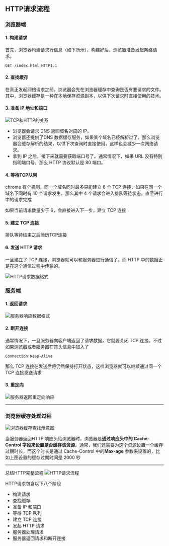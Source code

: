 ## HTTP请求流程

### 浏览器端
#### 1. 构建请求
首先，浏览器构建请求行信息（如下所示），构建好后，浏览器准备发起网络请求。
```
GET /index.html HTTP1.1
```

#### 2. 查找缓存
在真正发起网络请求之前，浏览器会先在浏览器缓存中查询是否有要请求的文件。其中，浏览器缓存是一种在本地保存资源副本，以供下次请求时直接使用的技术。

#### 3. 准备 IP 地址和端口

![TCP和HTTP的关系](./img/TCP和HTTP的关系.png)

* 浏览器会请求 DNS 返回域名对应的 IP。
* 浏览器还提供了DNS 数据缓存服务，如果某个域名已经解析过了，那么浏览器会缓存解析的结果，以供下次查询时直接使用，这样也会减少一次网络请求。
* 拿到 IP 之后，接下来就需要获取端口号了。通常情况下，如果 URL 没有特别指明端口号，那么 HTTP 协议默认是 80 端口。


#### 4. 等待TCP队列
chrome 有个机制，同一个域名同时最多只能建立 6 个 TCP 连接，如果在同一个域名下同时有 10 个请求发生，那么其中 4 个请求会进入排队等待状态，直至进行中的请求完成

如果当前请求数量少于 6，会直接进入下一步，建立 TCP 连接

#### 5. 建立 TCP 连接
排队等待结束之后简历TCP连接

#### 6. 发送 HTTP 请求
一旦建立了 TCP 连接，浏览器就可以和服务器进行通信了。而 HTTP 中的数据正是在这个通信过程中传输的。

![HTTP请求数据格式](./img/HTTP请求数据格式.png )


### 服务端

#### 1. 返回请求

![服务器响应数据格式](./img/服务器响应数据格式.png )

#### 2. 断开连接

通常情况下，一旦服务器向客户端返回了请求数据，它就要关闭 TCP 连接。不过如果浏览器或者服务器在其头信息中加入了

```
Connection:Keep-Alive 
```
那么 TCP 连接在发送后将仍然保持打开状态，这样浏览器就可以继续通过同一个 TCP 连接发送请求

#### 3. 重定向

![服务器返回重定向响应](./img/服务器返回重定向响应.png)


---

### 浏览器缓存处理过程
![浏览器缓存查找示意图](./img/浏览器缓存查找示意图.png)

当服务器返回HTTP 响应头给浏览器时，浏览器是**通过响应头中的 Cache-Control 字段来设置是否缓存该资源**。通常，我们还需要为这个资源设置一个缓存过期时长，而这个时长是通过 Cache-Control 中的**Max-age** 参数来设置的，比如上图设置的缓存过期时间是 2000 秒

---
总结HTTP完整流程
![HTTP请求流程](./img/HTTP请求流程.png)

HTTP请求包含以下八个阶段
+ 构建请求
+ 查找缓存
+ 准备 IP 和端口
+ 等待 TCP 队列
+ 建立 TCP 连接
+ 发起 HTTP 请求
+ 服务器处理请求
+ 服务器返回请求和断开连接